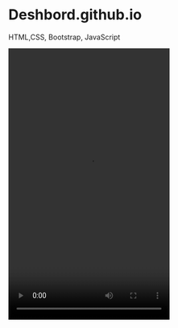 # Deshbord.github.io
HTML,CSS, Bootstrap, JavaScript 


<video width="320" height="540" autoplay>
  <source src="https://github.com/sudhanshu1313/Deshbord.github.io/blob/main/Ashbord%20_in_Javascript.mp4" type="video/mp4">
</video>
